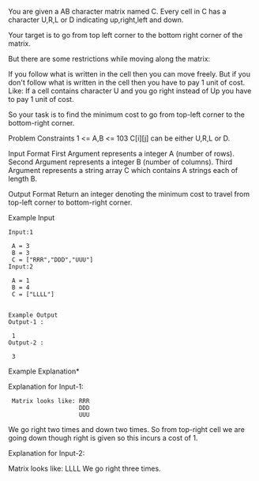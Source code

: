 You are given a AB character matrix named C. Every cell in C has a character U,R,L or D indicating up,right,left and down.

Your target is to go from top left corner to the bottom right corner of the matrix.

But there are some restrictions while moving along the matrix:

If you follow what is written in the cell then you can move freely.
But if you don't follow what is written in the cell then you have to pay 1 unit of cost.
Like: If a cell contains character U and you go right instead of Up you have to pay 1 unit of cost.

So your task is to find the minimum cost to go from top-left corner to the bottom-right corner.



Problem Constraints
1 <= A,B <= 103
C[i][j] can be either U,R,L or D.


Input Format
First Argument represents a integer A (number of rows).
Second Argument represents a integer B (number of columns).
Third Argument represents a string array C which contains A strings each of length B.


Output Format
 Return an integer denoting the minimum cost to travel from top-left corner to bottom-right corner.



Example Input
```
Input:1

 A = 3
 B = 3
 C = ["RRR","DDD","UUU"]
Input:2

 A = 1
 B = 4
 C = ["LLLL"]


Example Output
Output-1 :

 1
Output-2 :

 3
```

Example Explanation*

Explanation for Input-1:
```
 Matrix looks like: RRR
                    DDD
                    UUU
 ```
 We go right two times and down two times.
 So from top-right cell we are going down though right is given so this incurs a cost of 1.
 
Explanation for Input-2:

 Matrix looks like: LLLL
 We go right three times.

